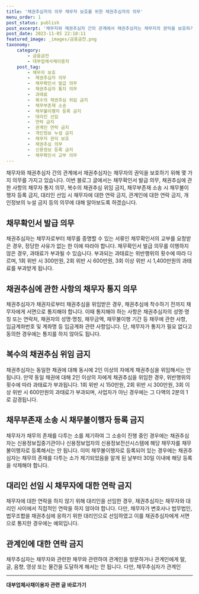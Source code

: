 ```yaml
---
title: '채권추심자의 의무 채무자 보호를 위한 채권추심자의 의무'
menu_order: 1
post_status: publish
post_excerpt: '채무자와 채권추심자 간의 관계에서 채권추심자는 채무자의 권익을 보호하기 위해 몇 가지 의무를 가지고 있습니다. 이번 블로그 글에서는 채무확인서 발급 의무, 채권추심에 관한 사항의 채무자 통지 의무, 복수의 채권추심 위임 금지, 채무부존재 소송 시 채무불이행자 등록 금지, 대리인 선임 시 채무자에 대한 연락 금지, 관계인에 대한 연락 금지, 개인정보의 누설 금지 등의 의무에 대해 알아보도록 하겠습니다.'
post_date: 2023-11-05 22:18:11
featured_image: _images/금융금전.png
taxonomy:
    category:
        - 금융금전
        - 대부업체사채이용자
    post_tag:
        - 채무자 보호
        -  채권추심자 의무
        -  채무확인서 발급 의무
        -  채권추심자 통지 의무
        -  과태료
        -  복수의 채권추심 위임 금지
        -  채무부존재 소송
        -  채무불이행자 등록 금지
        -  대리인 선임
        -  연락 금지
        -  관계인 연락 금지
        -  개인정보 누설 금지
        -  채무자 권익 보호
        -  채권추심 의무
        -  신용정보 등록 금지
        -  채무확인서 교부 의무
---
```



채무자와 채권추심자 간의 관계에서 채권추심자는 채무자의 권익을 보호하기 위해 몇 가지 의무를 가지고 있습니다. 이번 블로그 글에서는 채무확인서 발급 의무, 채권추심에 관한 사항의 채무자 통지 의무, 복수의 채권추심 위임 금지, 채무부존재 소송 시 채무불이행자 등록 금지, 대리인 선임 시 채무자에 대한 연락 금지, 관계인에 대한 연락 금지, 개인정보의 누설 금지 등의 의무에 대해 알아보도록 하겠습니다.

## 채무확인서 발급 의무

채권추심자는 채무자로부터 채무를 증명할 수 있는 서류인 채무확인서의 교부를 요청받은 경우, 정당한 사유가 없는 한 이에 따라야 합니다. 채무확인서 발급 의무를 이행하지 않은 경우, 과태료가 부과될 수 있습니다. 부과되는 과태료는 위반행위의 횟수에 따라 다르며, 1회 위반 시 300만원, 2회 위반 시 600만원, 3회 이상 위반 시 1,400만원의 과태료를 부과받게 됩니다.

## 채권추심에 관한 사항의 채무자 통지 의무

채권추심자가 채권자로부터 채권추심을 위임받은 경우, 채권추심에 착수하기 전까지 채무자에게 서면으로 통지해야 합니다. 이때 통지해야 하는 사항은 채권추심자의 성명·명칭 또는 연락처, 채권자의 성명·명칭, 채무금액, 채무불이행 기간 등 채무에 관한 사항, 입금계좌번호 및 계좌명 등 입금계좌 관련 사항입니다. 단, 채무자가 통지가 필요 없다고 동의한 경우에는 통지를 하지 않아도 됩니다.

## 복수의 채권추심 위임 금지

채권추심자는 동일한 채권에 대해 동시에 2인 이상의 자에게 채권추심을 위임해서는 안 됩니다. 만약 동일 채권에 대해 2인 이상의 자에게 채권추심을 위임한 경우, 위반행위의 횟수에 따라 과태료가 부과됩니다. 1회 위반 시 150만원, 2회 위반 시 300만원, 3회 이상 위반 시 600만원의 과태료가 부과되며, 사업자가 아닌 경우에는 그 다액의 2분의 1로 감경됩니다.

## 채무부존재 소송 시 채무불이행자 등록 금지

채무자가 채무의 존재를 다투는 소를 제기하여 그 소송이 진행 중인 경우에는 채권추심자는 신용정보집중기관이나 신용정보업자의 신용정보전산시스템에 해당 채무자를 채무불이행자로 등록해서는 안 됩니다. 이미 채무불이행자로 등록되어 있는 경우에는 채권추심자는 채무의 존재를 다투는 소가 제기되었음을 알게 된 날부터 30일 이내에 해당 등록을 삭제해야 합니다.

## 대리인 선임 시 채무자에 대한 연락 금지

채무자에 대한 연락을 하지 않기 위해 대리인을 선임한 경우, 채권추심자는 채무자와 대리인 사이에서 직접적인 연락을 하지 않아야 합니다. 다만, 채무자가 변호사나 법무법인, 법무조합을 채권추심에 응하기 위한 대리인으로 선임하였고 이를 채권추심자에게 서면으로 통지한 경우에는 예외입니다. 

## 관계인에 대한 연락 금지

채무추심자는 채무자와 관련한 채무와 관련하여 관계인을 방문하거나 관계인에게 말, 글, 음향, 영상 또는 물건을 도달하게 해서는 안 됩니다. 다만, 채무추심자가 관계인
<!-- wp:separator -->
<hr class="wp-block-separator has-alpha-channel-opacity"/>
<!-- /wp:separator -->

<!-- wp:group {"backgroundColor":"base","layout":{"type":"constrained"}} -->
<div class="wp-block-group has-base-background-color has-background"><!-- wp:paragraph {"align":"center","fontSize":"medium"} -->
<p class="has-text-align-center has-large-font-size"><strong>대부업체사채이용자 관련 글 바로가기</strong></p>
<!-- /wp:paragraph -->


<!-- wp:latest-posts
{"categories":[{"id":13558,"count":19,"description":"","link":"https://uknowlaw.com/category/%eb%8c%80%eb%b6%80%ec%97%85%ec%b2%b4%ec%82%ac%ec%b1%84%ec%9d%b4%ec%9a%a9%ec%9e%90/","name":"대부업체사채이용자","slug":"대부업체사채이용자","taxonomy":"category","parent":0,"meta":[],"_links":{"self":[{"href":"https://uknowlaw.com/wp-json/wp/v2/categories/13558"}],"collection":[{"href":"https://uknowlaw.com/wp-json/wp/v2/categories"}],"about":[{"href":"https://uknowlaw.com/wp-json/wp/v2/taxonomies/category"}],"wp:post_type":[{"href":"https://uknowlaw.com/wp-json/wp/v2/posts?categories=13558"}],"curies":[{"name":"wp","href":"https://api.w.org/{rel}","templated":true}]}}],"postsToShow":100,"excerptLength":28,"postLayout":"grid","columns":2,"featuredImageAlign":"left","featuredImageSizeSlug":"large","fontSize":"small"} /--></div>
<!-- /wp:group -->